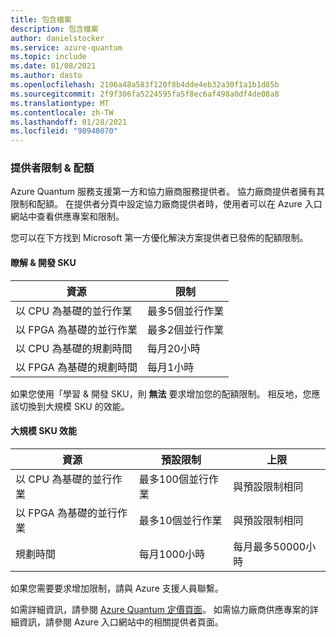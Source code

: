 ```yaml
---
title: 包含檔案
description: 包含檔案
author: danielstocker
ms.service: azure-quantum
ms.topic: include
ms.date: 01/08/2021
ms.author: dasto
ms.openlocfilehash: 2106a48a583f120f8b4dde4eb32a30f1a1b1d85b
ms.sourcegitcommit: 2f9f306fa5224595fa5f8ec6af498a0df4de08a8
ms.translationtype: MT
ms.contentlocale: zh-TW
ms.lasthandoff: 01/28/2021
ms.locfileid: "98948070"
---
```

### <a name="provider-limits--quota"></a>提供者限制 & 配額

Azure Quantum 服務支援第一方和協力廠商服務提供者。 協力廠商提供者擁有其限制和配額。 在提供者分頁中設定協力廠商提供者時，使用者可以在 Azure 入口網站中查看供應專案和限制。 

您可以在下方找到 Microsoft 第一方優化解決方案提供者已發佈的配額限制。 

#### <a name="learn--develop-sku"></a>瞭解 & 開發 SKU

| 資源 | 限制 |
| --- | --- |
| 以 CPU 為基礎的並行作業 | 最多5個並行作業 |
| 以 FPGA 為基礎的並行作業 | 最多2個並行作業 |
| 以 CPU 為基礎的規劃時間 | 每月20小時  |
| 以 FPGA 為基礎的規劃時間 | 每月1小時  |

如果您使用「學習 & 開發 SKU，則 **無法** 要求增加您的配額限制。 相反地，您應該切換到大規模 SKU 的效能。

#### <a name="performance-at-scale-sku"></a>大規模 SKU 效能

| 資源 | 預設限制 | 上限 |
| --- | --- | --- |
| 以 CPU 為基礎的並行作業 | 最多100個並行作業 | 與預設限制相同 |
| 以 FPGA 為基礎的並行作業 | 最多10個並行作業 | 與預設限制相同 |
| 規劃時間 | 每月1000小時  | 每月最多50000小時 |

如果您需要要求增加限制，請與 Azure 支援人員聯繫。 

如需詳細資訊，請參閱 [Azure Quantum 定價頁面](https://aka.ms/AQ/Pricing)。
如需協力廠商供應專案的詳細資訊，請參閱 Azure 入口網站中的相關提供者頁面。
